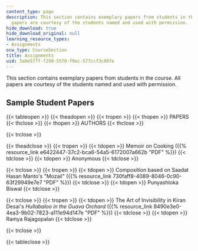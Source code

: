 ```yaml
---
content_type: page
description: This section contains exemplary papers from students in the course. All
  papers are courtesy of the students named and used with permission.
hide_download: true
hide_download_original: null
learning_resource_types:
- Assignments
ocw_type: CourseSection
title: Assignments
uid: 3a0e577f-f299-5570-f9ec-577ccf3c097e
---
```


This section contains exemplary papers from students in the course. All papers are courtesy of the students named and used with permission.

Sample Student Papers
---------------------

{{< tableopen >}}
{{< theadopen >}}
{{< tropen >}}
{{< thopen >}}
PAPERS
{{< thclose >}}
{{< thopen >}}
AUTHORS
{{< thclose >}}

{{< trclose >}}

{{< theadclose >}}
{{< tropen >}}
{{< tdopen >}}
Memoir on Cooking ({{% resource_link e6422447-37c2-bca6-54a5-6172007a662b "PDF" %}})
{{< tdclose >}}
{{< tdopen >}}
Anonymous
{{< tdclose >}}

{{< trclose >}}
{{< tropen >}}
{{< tdopen >}}
Composition based on Saadat Hasan Manto's "Mozail" ({{% resource_link 730faff8-4089-8046-0c90-63f29949e7e7 "PDF" %}})
{{< tdclose >}}
{{< tdopen >}}
Punyashloka Biswal
{{< tdclose >}}

{{< trclose >}}
{{< tropen >}}
{{< tdopen >}}
The Art of Invisibility in Kiran Desai's _Hullabaloo in the Guava Orchard_ ({{% resource_link 8490e3e0-4ea3-9b02-7823-a111e94d147e "PDF" %}})
{{< tdclose >}}
{{< tdopen >}}
Ramya Rajagopalan
{{< tdclose >}}

{{< trclose >}}

{{< tableclose >}}